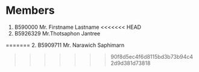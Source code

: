 Members
=======

  1. B590000 Mr. Firstname Lastname
<<<<<<< HEAD
  2. B5926329 Mr.Thotsaphon Jantree


=======
  2. B5909711 Mr. Narawich Saphimarn
>>>>>>> 90f8d5ec4f6d8115bd3b73b94c42d9d381d73818
